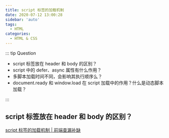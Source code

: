 ```yaml
---
title: script 标签的加载机制
date: 2020-07-12 13:00:28
sidebar: 'auto'
tags:
  - HTML
categories:
  - HTML & CSS
---
```


::: tip Question

- script 标签放在 header 和 body 的区别？
- script 中的 defer、async 属性有什么作用？
- 多脚本加载时间不同，会影响其执行顺序么？
- document.ready 和 window.load 在 script 加载中的作用？什么是动态脚本加载？

:::

## script 标签放在 header 和 body 的区别？

[script 标签的加载机制 | 前端查漏补缺](https://juejin.cn/post/6844904166528139277)
